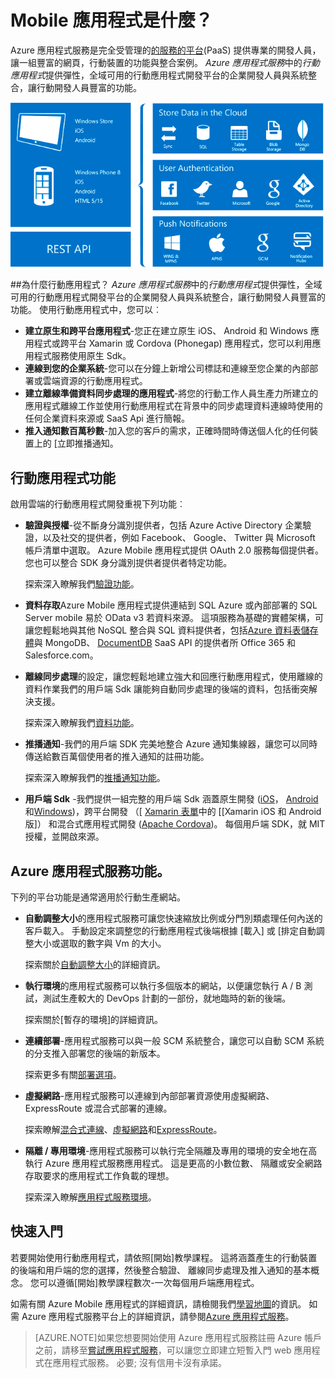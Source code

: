<properties
    pageTitle="什麼是行動應用程式"
    description="了解哪些優點會應用程式服務將您的企業版行動應用程式。"
    services="app-service\mobile"
    documentationCenter=""
    authors="adrianhall"
    manager="yochayk"
    editor=""/>

<tags
    ms.service="app-service-mobile"
    ms.workload="na"
    ms.tgt_pltfrm="mobile-multiple"
    ms.devlang="na"
    ms.topic="hero-article"
    ms.date="10/01/2016"
    ms.author="adrianha"/>

# <a name="getting-started"> </a>Mobile 應用程式是什麼？

Azure 應用程式服務是完全受管理的[的服務的平台](https://azure.microsoft.com/overview/what-is-paas/)(PaaS) 提供專業的開發人員，讓一組豐富的網頁，行動裝置的功能與整合案例。 *Azure 應用程式服務*中的*行動應用程式*提供彈性，全域可用的行動應用程式開發平台的企業開發人員與系統整合，讓行動開發人員豐富的功能。

![行動應用程式](./media/app-service-mobile-value-prop/overview.png)

##<a name="why-mobile-apps"></a>為什麼行動應用程式？
*Azure 應用程式服務*中的*行動應用程式*提供彈性，全域可用的行動應用程式開發平台的企業開發人員與系統整合，讓行動開發人員豐富的功能。 使用行動應用程式中，您可以︰

- **建立原生和跨平台應用程式**-您正在建立原生 iOS、 Android 和 Windows 應用程式或跨平台 Xamarin 或 Cordova (Phonegap) 應用程式，您可以利用應用程式服務使用原生 Sdk。
- **連線到您的企業系統**-您可以在分鐘上新增公司標誌和連線至您企業的內部部署或雲端資源的行動應用程式。
- **建立離線準備資料同步處理的應用程式**-將您的行動工作人員生產力所建立的應用程式離線工作並使用行動應用程式在背景中的同步處理資料連線時使用的任何企業資料來源或 SaaS Api 進行簡報。
- **推入通知數百萬秒數**-加入您的客戶的需求，正確時間時傳送個人化的任何裝置上的 [立即推播通知。

## <a name="mobile-app-features"></a>行動應用程式功能
啟用雲端的行動應用程式開發重視下列功能︰

- **驗證與授權**-從不斷身分識別提供者，包括 Azure Active Directory 企業驗證，以及社交的提供者，例如 Facebook、 Google、 Twitter 與 Microsoft 帳戶清單中選取。  Azure Mobile 應用程式提供 OAuth 2.0 服務每個提供者。  您也可以整合 SDK 身分識別提供者提供者特定功能。

  探索深入瞭解我們[驗證功能]。

- **資料存取**Azure Mobile 應用程式提供連結到 SQL Azure 或內部部署的 SQL Server mobile 易於 OData v3 若資料來源。  這項服務為基礎的實體架構，可讓您輕鬆地與其他 NoSQL 整合與 SQL 資料提供者，包括[Azure 資料表儲存體]與 MongoDB、 [DocumentDB] SaaS API 的提供者所 Office 365 和 Salesforce.com。
- **離線同步處理**的設定，讓您輕鬆地建立強大和回應行動應用程式，使用離線的資料作業我們的用戶端 Sdk 讓能夠自動同步處理的後端的資料，包括衝突解決支援。

  探索深入瞭解我們[資料功能]。

- **推播通知**-我們的用戶端 SDK 完美地整合 Azure 通知集線器，讓您可以同時傳送給數百萬個使用者的推入通知的註冊功能。

  探索深入瞭解我們的[推播通知功能]。

- **用戶端 Sdk** -我們提供一組完整的用戶端 Sdk 涵蓋原生開發 ([iOS]， [Android]和[Windows])，跨平台開發 （[ [Xamarin 表單]中的 [[Xamarin iOS 和 Android 版]） 和混合式應用程式開發 ([Apache Cordova])。  每個用戶端 SDK，就 MIT 授權，並開啟來源。

## <a name="azure-app-service-features"></a>Azure 應用程式服務功能。
下列的平台功能是通常適用於行動生產網站。

- **自動調整大小**的應用程式服務可讓您快速縮放比例或分門別類處理任何內送的客戶載入。 手動設定來調整您的行動應用程式後端根據 [載入] 或 [排定自動調整大小或選取的數字與 Vm 的大小。

  探索關於[自動調整大小]的詳細資訊。

- **執行環境**的應用程式服務可以執行多個版本的網站，以便讓您執行 A / B 測試，測試生產較大的 DevOps 計劃的一部份，就地臨時的新的後端。

  探索關於[暫存的環境]的詳細資訊。

- **連續部署**-應用程式服務可以與一般 SCM 系統整合，讓您可以自動 SCM 系統的分支推入部署您的後端的新版本。

  探索更多有關[部署選項]。

- **虛擬網路**-應用程式服務可以連線到內部部署資源使用虛擬網路、 ExpressRoute 或混合式部署的連線。

  探索瞭解[混合式連線]、[虛擬網路]和[ExpressRoute]。

- **隔離 / 專用環境**-應用程式服務可以執行完全隔離及專用的環境的安全地在高執行 Azure 應用程式服務應用程式。  這是更高的小數位數、 隔離或安全網路存取要求的應用程式工作負載的理想。

  探索深入瞭解[應用程式服務環境]。

## <a name="getting-started"></a>快速入門 ##
若要開始使用行動應用程式，請依照[開始]教學課程。  這將涵蓋產生的行動裝置的後端和用戶端的您的選擇，然後整合驗證、 離線同步處理及推入通知的基本概念。  您可以遵循[開始]教學課程數次-一次每個用戶端應用程式。

如需有關 Azure Mobile 應用程式的詳細資訊，請檢閱我們[學習地圖]的資訊。
如需 Azure 應用程式服務平台上的詳細資訊，請參閱[Azure 應用程式服務]。

>[AZURE.NOTE]如果您想要開始使用 Azure 應用程式服務註冊 Azure 帳戶之前，請移至[嘗試應用程式服務](https://tryappservice.azure.com/?appServiceName=mobile)，可以讓您立即建立短暫入門 web 應用程式在應用程式服務。 必要; 沒有信用卡沒有承諾。

<!-- URLs. -->
[Migrate your Mobile Service to App Service]: app-service-mobile-migrating-from-mobile-services.md
[Azure 應用程式服務]: ../app-service/app-service-value-prop-what-is.md
[快速入門]: app-service-mobile-ios-get-started.md
[Azure 資料表儲存體]: ../storage/storage-getting-started-guide.md
[DocumentDB]: ../documentdb/documentdb-get-started.md
[驗證功能]: ./app-service-mobile-auth.md
[資料功能]: ./app-service-mobile-offline-data-sync.md
[推播通知功能]: ../notification-hubs/notification-hubs-push-notification-overview.md
[iOS]: ./app-service-mobile-ios-how-to-use-client-library.md
[Android]: ./app-service-mobile-android-how-to-use-client-library.md
[Windows]: ./app-service-mobile-dotnet-how-to-use-client-library.md
[IOS 和 Android 版 Xamarin]: ./app-service-mobile-dotnet-how-to-use-client-library.md
[Xamarin 表單]: ./app-service-mobile-xamarin-forms-get-started.md
[Apache Cordova]: ./app-service-mobile-cordova-how-to-use-client-library.md
[自動調整大小]: ../app-service-web/web-sites-scale.md
[執行環境]: ../app-service-web/web-sites-staged-publishing.md
[部署選項]: ../app-service-web/web-sites-deploy.md
[混合式連線]: ../app-service-web/web-sites-hybrid-connection-get-started.md
[虛擬網路]: ../app-service-web/web-sites-integrate-with-vnet.md
[ExpressRoute]: ../app-service-web/app-service-app-service-environment-network-configuration-expressroute.md
[應用程式服務環境]: ../app-service-web/app-service-app-service-environment-intro.md
[學習地圖]: https://azure.microsoft.com/en-us/documentation/learning-paths/appservice-mobileapps/
